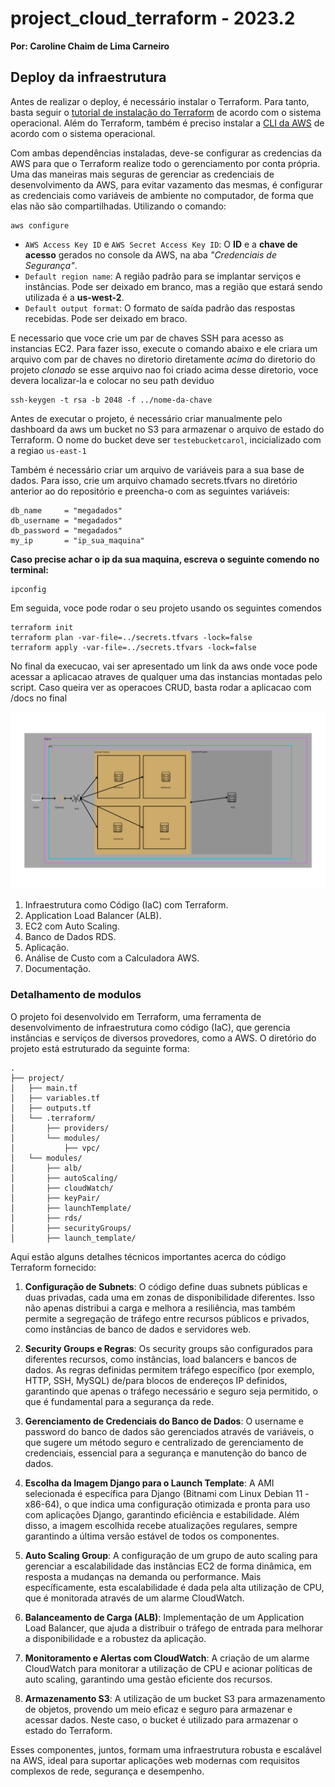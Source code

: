 # project_cloud_terraform - 2023.2

**Por: Caroline Chaim de Lima Carneiro**
## Deploy da infraestrutura

Antes de realizar o deploy, é necessário instalar o Terraform. Para tanto, basta seguir o [tutorial de instalação do Terraform](https://developer.hashicorp.com/terraform/downloads) de acordo com o sistema operacional. Além do Terraform, também é preciso instalar a [CLI da AWS](https://aws.amazon.com/pt/cli/) de acordo com o sistema operacional. 

Com ambas dependências instaladas, deve-se configurar as credencias da AWS para que o Terraform realize todo o gerenciamento por conta própria. Uma das maneiras mais seguras de gerenciar as credenciais de desenvolvimento da AWS, para evitar vazamento das mesmas, é configurar as credenciais como variáveis de ambiente no computador, de forma que elas não são compartilhadas. Utilizando o comando:

    aws configure

- `AWS Access Key ID` e `AWS Secret Access Key ID`: O **ID** e a **chave de acesso** gerados no console da AWS, na aba *"Credenciais de Segurança"*.
- `Default region name`: A região padrão para se implantar serviços e instâncias. Pode ser deixado em branco, mas a região que estará sendo utilizada é a **us-west-2**.
- `Default output format`: O formato de saída padrão das respostas recebidas. Pode ser deixado em braco.

E necessario que voce crie um par de chaves SSH para acesso as instancias EC2. Para fazer isso, execute o comando abaixo e ele criara um arquivo com par de chaves no diretorio diretamente *acima* do diretorio do projeto *clonado* se esse arquivo nao foi criado acima desse diretorio, voce devera localizar-la e colocar no seu path deviduo

    ssh-keygen -t rsa -b 2048 -f ../nome-da-chave

Antes de executar o projeto, é necessário criar manualmente pelo dashboard da aws um bucket no S3 para armazenar o arquivo de estado do Terraform. O nome do bucket deve ser `testebucketcarol`, incicializado com a regiao `us-east-1`



Também é necessário criar um arquivo de variáveis para a sua base de dados. Para isso, crie um arquivo chamado secrets.tfvars no diretório anterior ao do repositório e preencha-o com as seguintes variáveis:
```
db_name     = "megadados"
db_username = "megadados"
db_password = "megadados"
my_ip       = "ip_sua_maquina"
```
**Caso precise achar o ip da sua maquina, escreva o seguinte comendo no terminal:**
```
ipconfig
```
Em seguida, voce pode rodar o seu projeto usando os seguintes comendos
```
terraform init
terraform plan -var-file=../secrets.tfvars -lock=false
terraform apply -var-file=../secrets.tfvars -lock=false

```

No final da execucao, vai ser apresentado um link da aws onde voce pode acessar a aplicacao atraves de qualquer uma das instancias montadas pelo script.
Caso queira ver as operacoes CRUD, basta rodar a aplicacao com /docs no final 

![diagrama de arquitetura](Aplicacao.png)


1. Infraestrutura como Código (IaC) com Terraform.
2. Application Load Balancer (ALB).
3. EC2 com Auto Scaling.
4. Banco de Dados RDS.
5. Aplicação.
6. Análise de Custo com a Calculadora AWS.
7. Documentação.

### Detalhamento de modulos

O projeto foi desenvolvido em Terraform, uma ferramenta de desenvolvimento de infraestrutura como código (IaC), que gerencia instâncias e serviços de diversos provedores, como a AWS. O diretório do projeto está estruturado da seguinte forma:

    .
    ├── project/
    │   ├── main.tf
    │   ├── variables.tf
    │   ├── outputs.tf
    │   └── .terraform/
    │       ├── providers/
    │       └── modules/
    │           ├── vpc/
    │   └── modules/
    │       ├── alb/
    │       ├── autoScaling/
    │       ├── cloudWatch/
    │       ├── keyPair/
    │       ├── launchTemplate/
    │       ├── rds/
    │       ├── securityGroups/
    │       ├── launch_template/



Aqui estão alguns detalhes técnicos importantes acerca do código Terraform fornecido:

1. **Configuração de Subnets**: O código define duas subnets públicas e duas privadas, cada uma em zonas de disponibilidade diferentes. Isso não apenas distribui a carga e melhora a resiliência, mas também permite a segregação de tráfego entre recursos públicos e privados, como instâncias de banco de dados e servidores web.

1. **Security Groups e Regras**: Os security groups são configurados para diferentes recursos, como instâncias, load balancers e bancos de dados. As regras definidas permitem tráfego específico (por exemplo, HTTP, SSH, MySQL) de/para blocos de endereços IP definidos, garantindo que apenas o tráfego necessário e seguro seja permitido, o que é fundamental para a segurança da rede.

1. **Gerenciamento de Credenciais do Banco de Dados**: O username e password do banco de dados são gerenciados através de variáveis, o que sugere um método seguro e centralizado de gerenciamento de credenciais, essencial para a segurança e manutenção do banco de dados.

1. **Escolha da Imagem Django para o Launch Template**: A AMI selecionada é específica para Django (Bitnami com Linux Debian 11 - x86-64), o que indica uma configuração otimizada e pronta para uso com aplicações Django, garantindo eficiência e estabilidade. Além disso, a imagem escolhida recebe atualizações regulares, sempre garantindo a última versão estável de todos os componentes.

1. **Auto Scaling Group**: A configuração de um grupo de auto scaling para gerenciar a escalabilidade das instâncias EC2 de forma dinâmica, em resposta a mudanças na demanda ou performance. Mais específicamente, esta escalabilidade é dada pela alta utilização de CPU, que é monitorada através de um alarme CloudWatch.

1. **Balanceamento de Carga (ALB)**: Implementação de um Application Load Balancer, que ajuda a distribuir o tráfego de entrada para melhorar a disponibilidade e a robustez da aplicação.

1. **Monitoramento e Alertas com CloudWatch**: A criação de um alarme CloudWatch para monitorar a utilização de CPU e acionar políticas de auto scaling, garantindo uma gestão eficiente dos recursos.

1. **Armazenamento S3**: A utilização de um bucket S3 para armazenamento de objetos, provendo um meio eficaz e seguro para armazenar e acessar dados. Neste caso, o bucket é utilizado para armazenar o estado do Terraform.

Esses componentes, juntos, formam uma infraestrutura robusta e escalável na AWS, ideal para suportar aplicações web modernas com requisitos complexos de rede, segurança e desempenho.



